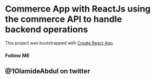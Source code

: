 # Commerce App with ReactJs using the commerce API to handle backend operations

This project was bootstrapped with [Create React App](https://github.com/facebook/create-react-app).

### Follow ME
## @1OlamideAbdul on twitter
